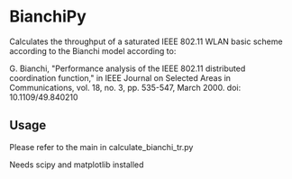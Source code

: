 # BianchiPy
Calculates the throughput of a saturated IEEE 802.11 WLAN basic scheme according to the Bianchi model according to:

G. Bianchi, "Performance analysis of the IEEE 802.11 distributed coordination function," in IEEE Journal on Selected Areas in Communications, vol. 18, no. 3, pp. 535-547, March 2000.
doi: 10.1109/49.840210

## Usage
Please refer to the main in calculate_bianchi_tr.py

Needs scipy and matplotlib installed
